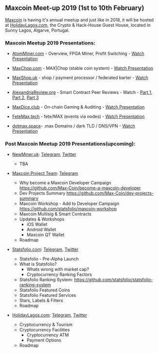 ## Maxcoin Meet-up 2019 (1st to 10th February)

[Maxcoin](https://www.maxcoinproject.org) is having it's annual meetup and just like in 2018, it will be hosted at [HolidayLagos.com](https://www.holidaylagos.com), the Crypto & Hack-House Guest House, located in Sunny Lagos, Algarve, Portugal.


### Maxcoin Meetup 2019 Presentations:

- [AtomMiner.com](https://atomminer.com) - Overview, FPGA Miner, Profit Switching - [Watch Presentation](https://www.youtube.com/watch?v=PwpqVg6wHlY)

- [MaxChop.com](https://maxchop.com) - MAX|Chop (stable coin system) - [Watch Presentation](https://www.youtube.com/watch?v=iAfzdVrnoTc)

- [MaxShop.uk](https://maxshop.uk) - shop / payment processor / federated barter - [Watch Presentation](https://www.youtube.com/watch?v=994-B-SduN4)

- [AlexandriaReview.org](http://alexandriareview.org) - Smart Contract Peer Reviews - Watch - [Part 1](https://www.youtube.com/watch?v=vitjLPZv2Ys), [Part 2](https://www.youtube.com/watch?v=Nq8DKb3Ek6Y), [Part 3](https://www.youtube.com/watch?v=JOSsg3rOvNU)

- [MaxDice.club](https://maxdice.club) - On-chain Gaming & Auditing - [Watch Presentation](https://www.youtube.com/watch?v=dA1f7fbcuOk)

- [FeteMax.tech](https://fetemax.tech) - fete/MAX (events via nodes) - [Watch Presentation](https://www.youtube.com/watch?v=4njbu2QcJhg)

- [dotmax.space](https://dotmap.space)- .max Domains / dark TLD / DNS/VPN - [Watch Presentation](https://www.youtube.com/watch?v=fKQF7ZKsb8w)

### Post Maxcoin Meetup 2019 Presentations(upcoming):

- [NewMiner.uk](https://newminer.uk): [Telegram](https://t.me/newmineruk), [Twitter](https://twitter.com/newmineruk)
	- TBA


- [Maxcoin Project Team](https://www.maxcoinproject.org/): [Telegram](https://t.me/maxcoinproject)
	- Why become a Maxcoin Developer Campaign https://github.com/Max-Coin/become-a-maxcoin-developer
	- Dev Projects Summary https://github.com/Max-Coin/dev-projects-summary
	- Maxcoin Workshop - Add to Developer Campaign https://github.com/statsfolio/maxcoin-workshop
	- Maxcoin Multisig & Smart Contracts
	- Updates & Workshops
		- iOS Wallet
		- Android Wallet
		- Maxcoin QT Wallet
	- Roadmap
		
- [Statsfolio.com](https://statsfolio.com): [Telegram](https://t.me/statsfolio), [Twitter](https://twitter.com/statsfolio)
	- Statsfolio - Pre-Alpha Launch
	- What is Statsfolio?
		- Whats wrong with market cap?
		- Cryptocurrency Ranking Factors
	- Statsfolio Ranking System: https://github.com/statsfolio/statsfolio-ranking-system
	- Statsfolio Featured Coins
	- Statsfolio Featured Services
	- Stars, Labels & Filters
	- Roadmap

- [HolidayLagos.com](https://www.holidaylagos.com): [Telegram](https://t.me/holidaylagos), [Twitter](https://twitter.com/HolidayLagos)
	- Cryptocurrency & Tourism
	- Cryptocurrency Facilities
		- Cryptocurrency ATM
		- Payment Options
	- Roadmap

